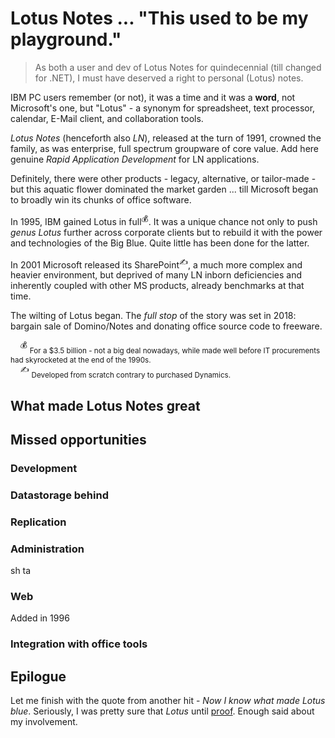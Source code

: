 # Lotus Notes ... "This used to be my playground."

> As both a user and dev of Lotus Notes for quindecennial (till changed for .NET), I must have deserved a right to personal (Lotus) notes.

IBM PC users remember (or not), it was a time and it was a **word**, not Microsoft's one, but "Lotus" - a synonym for spreadsheet, text processor, calendar, E-Mail client, and collaboration tools.

_Lotus Notes_ (henceforth also _LN_), released at the turn of 1991, crowned the family, as was enterprise, full spectrum groupware of core value. Add here genuine _Rapid Application Development_ for LN applications.

Definitely, there were other products - legacy, alternative, or tailor-made - but this aquatic flower dominated the market garden ... till Microsoft began to broadly win its chunks of office software.

In 1995, IBM gained Lotus in full<sup>:moneybag:</sup>. It was a unique chance not only to push _genus_ _Lotus_ further across corporate clients but to rebuild it with the power and technologies of the Big Blue. Quite little has been done for the latter. 

In 2001 Microsoft released its SharePoint<sup>:writing_hand:</sup>, a much more complex and heavier environment, but deprived of many LN inborn deficiencies and inherently coupled with other MS products, already  benchmarks at that time. 

The wilting of Lotus began. The _full stop_ of the story was set in 2018: bargain sale of Domino/Notes and donating office source code to freeware. 

&nbsp;&nbsp;&nbsp;&nbsp;<sup>:moneybag:</sup> <sub>For a $3.5 billion - not a big deal nowadays, while made well before IT procurements had skyrocketed at the end of the 1990s.</sub>\
&nbsp;&nbsp;&nbsp;&nbsp;<sup>:writing_hand:</sup> <sub>Developed from scratch contrary to purchased Dynamics.</sub>

## What made Lotus Notes great 

## Missed opportunities

### Development

### Datastorage behind


### Replication 



### Administration
sh ta

### Web

Added in 1996

### Integration with office tools

## Epilogue

Let me finish with the quote from another hit - _Now I know what made Lotus blue_. Seriously, I was pretty sure that _Lotus_ until [proof](https://en.wikipedia.org/wiki/Now_I_Know_What_Made_Otis_Blue). Enough said about my involvement.


